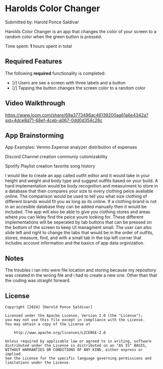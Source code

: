 # Harolds Color Changer

Submitted by: Harold Ponce Saldivar

Harolds Color Changer is an app that changes the color of your screen to a random color when the green button is pressed.

Time spent: **1** hours spent in total

## Required Features

The following **required** functionality is completed:

- [/] Users are see a screen with three labels and a button
- [/] Tapping the button changes the screen color to a random color
 
## Video Walkthrough

https://www.loom.com/share/69a3773496ac46139200aa61a6e4342a?sid=4dce8d71-68ef-4ceb-a067-0dd0d354c26c

## App Brainstorming

App Examples:
Venmo
Expense analyzer 
distribution of expenses

Discord 
Channel creation
communiy cutomizability

Spotify
Playlist creation 
favorite song history

I would like to create an app called outfit editor and it would take in your height and weight and body type and suggest outfits based on your build. A hard implementation would be body recognition and measurment to store in a database that then compares your size to every clothing peice avaliable online. The comparison would be used to tell you what size clothing of different brands would fit you as long as its online. If a clothing brand is not in an accesible database they can be added manually then it would be included. The app will also be able to give you clothing stores and areas where you can likley find the peice youre looking for. These different implementations will be seperated by tab buttons that can be pressed on the bottom of the screen to keep UI managment small. The user can also slide left and right to change the tabs that would be in the order of outfits, stores, measure, find, and with a small tab in the top left corner that includes account information and the basics of app data orginization.

## Notes
The troubles i ran into were file location and storing because my repository was created in the wrong file and i had to create a new one.
Other than that the coding was straight forward.
## License

    Copyright [2024] [Harold Ponce Saldivar]

    Licensed under the Apache License, Version 2.0 (the "License");
    you may not use this file except in compliance with the License.
    You may obtain a copy of the License at

        http://www.apache.org/licenses/LICENSE-2.0

    Unless required by applicable law or agreed to in writing, software
    distributed under the License is distributed on an "AS IS" BASIS,
    WITHOUT WARRANTIES OR CONDITIONS OF ANY KIND, either express or implied.
    See the License for the specific language governing permissions and
    limitations under the License.
